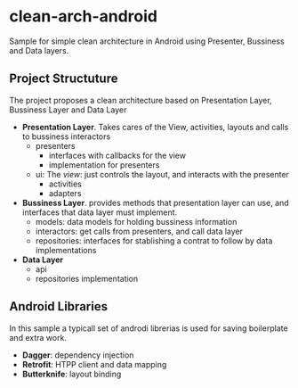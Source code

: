 # clean-arch-android
Sample for simple clean architecture in Android using Presenter, Bussiness and Data layers.

## Project Structuture

The project proposes a clean architecture based on Presentation Layer, Bussiness Layer and Data Layer
+ **Presentation Layer**. Takes cares of the View, activities, layouts and calls to bussiness interactors
  - presenters
    - interfaces with callbacks for the view
    - implementation for presenters
  - ui: The *view*: just controls the layout, and interacts with the presenter
    - activities
    - adapters  
+ **Bussiness Layer**. provides  methods that presentation layer can use, and interfaces that data layer must implement.
  - models: data models for holding bussiness information
  - interactors: get calls from presenters, and call data layer
  - repositories: interfaces for stablishing a contrat to follow by data implementations
+ **Data Layer**
  - api
  - repositories implementation
  
## Android Libraries

In this sample a typicall set of androdi librerias is used for saving boilerplate and extra work.

+ **Dagger**: dependency injection
+ **Retrofit**: HTPP client and data mapping
+ **Butterknife**: layout binding
